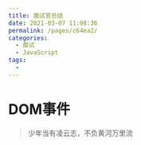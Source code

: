```yaml
---
title: 面试官总结
date: 2021-03-07 11:08:36
permalink: /pages/c64ea2/
categories:
  - 面试
  - JavaScript
tags:
  - 
---
```



# DOM事件

> 少年当有凌云志，不负黄河万里流

<!-- more -->
